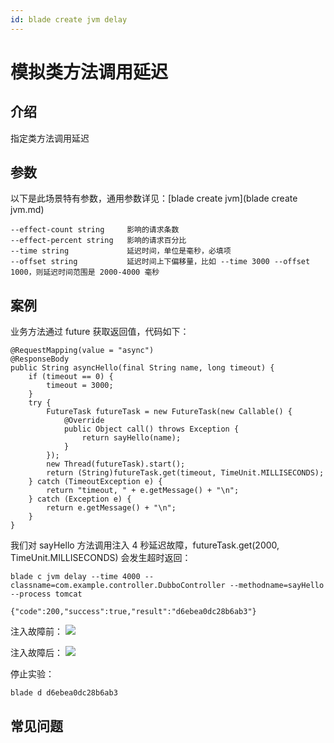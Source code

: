 ```yaml
---
id: blade create jvm delay
---
```


# 模拟类方法调用延迟
## 介绍
指定类方法调用延迟

## 参数
以下是此场景特有参数，通用参数详见：[blade create jvm](blade create jvm.md)
```
--effect-count string     影响的请求条数
--effect-percent string   影响的请求百分比
--time string             延迟时间，单位是毫秒，必填项
--offset string           延迟时间上下偏移量，比如 --time 3000 --offset 1000，则延迟时间范围是 2000-4000 毫秒
```

## 案例
业务方法通过 future 获取返回值，代码如下：
```
@RequestMapping(value = "async")
@ResponseBody
public String asyncHello(final String name, long timeout) {
    if (timeout == 0) {
        timeout = 3000;
    }
    try {
        FutureTask futureTask = new FutureTask(new Callable() {
            @Override
            public Object call() throws Exception {
                return sayHello(name);
            }
        });
        new Thread(futureTask).start();
        return (String)futureTask.get(timeout, TimeUnit.MILLISECONDS);
    } catch (TimeoutException e) {
        return "timeout, " + e.getMessage() + "\n";
    } catch (Exception e) {
        return e.getMessage() + "\n";
    }
}
```
我们对 sayHello 方法调用注入 4 秒延迟故障，futureTask.get(2000, TimeUnit.MILLISECONDS)  会发生超时返回：
```
blade c jvm delay --time 4000 --classname=com.example.controller.DubboController --methodname=sayHello --process tomcat

{"code":200,"success":true,"result":"d6ebea0dc28b6ab3"}
```

注入故障前：
![](/img/doc-image/15758728083067/15758802870730.jpg)


注入故障后：
![](/img/doc-image/15758728083067/15758806204281.jpg)

停止实验：
```
blade d d6ebea0dc28b6ab3
```

## 常见问题